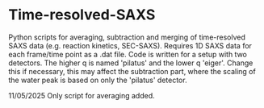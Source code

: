# Time-resolved-SAXS
Python scripts for averaging, subtraction and merging of time-resolved SAXS data (e.g. reaction kinetics, SEC-SAXS).
Requires 1D SAXS data for each frame/time point as a .dat file.
Code is written for a setup with two detectors. The higher q is named 'pilatus' and the lower q 'eiger'. 
Change this if necessary, this may affect the subtraction part, where the scaling of the water peak is based on only the 'pilatus' detector.

11/05/2025
Only script for averaging added.
